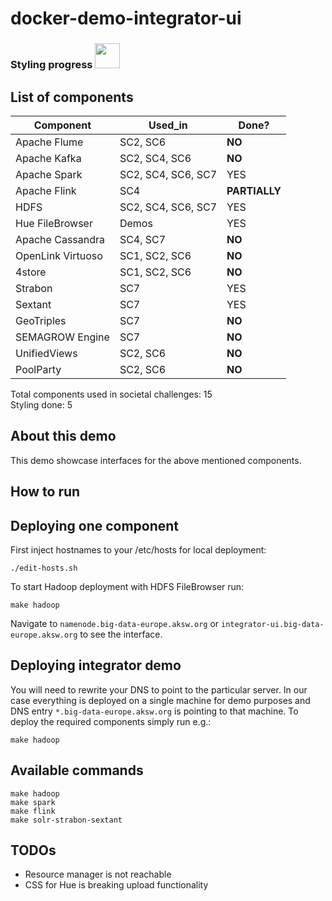 # docker-demo-integrator-ui

<p align="left">
  <h3>Styling progress
    <img src="http://progressed.io/bar/33" height="40"></h3>
</p>

## List of components

Component | Used_in | Done?
--- | --- | ---
Apache Flume | SC2, SC6 | **NO**
Apache Kafka | SC2, SC4, SC6 | **NO**
Apache Spark | SC2, SC4, SC6, SC7 | YES
Apache Flink | SC4 | **PARTIALLY**
HDFS | SC2, SC4, SC6, SC7 | YES
Hue FileBrowser | Demos | YES
Apache Cassandra | SC4, SC7 | **NO**
OpenLink Virtuoso | SC1, SC2, SC6 | **NO**
4store | SC1, SC2, SC6 | **NO**
Strabon | SC7 | YES
Sextant | SC7 | YES
GeoTriples | SC7 | **NO**
SEMAGROW Engine | SC7 | **NO**
UnifiedViews | SC2, SC6 | **NO**
PoolParty | SC2, SC6 | **NO**

Total components used in societal challenges: 15<br/>
Styling done: 5

## About this demo

This demo showcase interfaces for the above mentioned components.

## How to run

## Deploying one component

First inject hostnames to your /etc/hosts for local deployment:
```
./edit-hosts.sh
```

To start Hadoop deployment with HDFS FileBrowser run:
```
make hadoop
```

Navigate to ```namenode.big-data-europe.aksw.org``` or ```integrator-ui.big-data-europe.aksw.org``` to see the interface.

## Deploying integrator demo
You will need to rewrite your DNS to point to the particular server. In our case everything is deployed on a single machine for demo purposes and DNS entry ```*.big-data-europe.aksw.org``` is pointing to that machine. To deploy the required components simply run e.g.:
```
make hadoop
```

## Available commands
```
make hadoop
make spark
make flink
make solr-strabon-sextant
```

## TODOs
* Resource manager is not reachable
* CSS for Hue is breaking upload functionality
